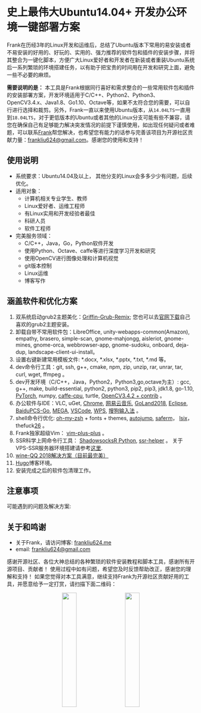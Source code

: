# 史上最伟大Ubuntu14.04+ 开发办公环境一键部署方案

Frank在历经3年的Linux开发和运维后，总结了Ubuntu版本下常用的易安装或者不易安装的好用的、好玩的、实用的、强力推荐的软件包和插件的安装步骤，并将其整合为一键化脚本，方便广大Linux爱好者和开发者在新装或者重装Ubuntu系统后一系列繁琐的环境搭建任务，以有助于把宝贵的时间用在开发和研究上面，避免一些不必要的麻烦。

**需要说明的是：** 本工具是Frank根据同行喜好和需求整合的一些常用软件包和插件的安装部署方案，开发环境适用于C\/C++、Python2、Python3、OpenCV3.4.x、Java1.8、Go1.10、Octave等，如果不太符合您的需要，可以自行进行选择和裁剪。另外，Frank一直以来使用Ubuntu版本，从`14.04LTS`一直用到`18.04LTS`，对于更低版本的Ubuntu或者其他的Linux分支可能有些不兼容，请您在确保自己有足够能力解决突发情况的前提下谨慎使用，如出现任何疑问或者难题，可以联系[Frank][1]帮您解决，也希望您有能力的话参与完善该项目为开源社区贡献力量：<frankliu624@gmail.com>。感谢您的使用和支持！

## 使用说明

* 系统要求：Ubuntu14.04及以上， 其他分支的Linux会多多少少有问题，后续优化。
* 适用对象：
  * 计算机相关专业学生、教师
  * Linux爱好者、运维工程师
  * 有Linux实用和开发经验者最佳
  * 科研人员
  * 软件工程师
* 完美服务领域：
  * C\/C++，Java，Go，Python软件开发
  * 使用Python、Octave、caffe等进行深度学习开发和研究
  * 使用OpenCV进行图像处理和计算机视觉
  * git版本控制
  * Linux运维
  * 博客写作

## 涵盖软件和优化方案

1. 双系统启动grub2主题美化：[Griffin-Grub-Remix][1]; 您也可以去[官网下载][2]自己喜欢的grub2主题安装。
2. 卸载自带不常用软件包：LibreOffice, unity-webapps-common(Amazon), empathy, brasero, simple-scan, gnome-mahjongg, aisleriot, gnome-mines, gnome-orca, webbrowser-app, gnome-sudoku, onboard, deja-dup, landscape-client-ui-install。
3. 设置右键新建常用模板文件: *.docx, *.xlsx, *.pptx, *.txt, *.md 等。
4. dev命令行工具：git, ssh, g++, cmake, npm, zip, unzip, rar, unrar, tar, curl, wget, ffmpeg 。
5. dev开发环境（C\/C++，Java，Python2，Python3,go,octave为主）: gcc, g++, make, build-essential, python2, python3, pip2, pip3, jdk1.8, go-1.10, [PyTorch][3], numpy, [caffe-cpu][4], turtle, [OpenCV3.4.2 + contrib][5] 。
6. 办公软件与IDE：VLC, uGet, [Chrome][6], [网易云音乐][7], [GoLand2018][8], [Eclipse][9], [BaiduPCS-Go][10], [MEGA][11], [VSCode][12], [WPS][13], [搜狗输入法][14] 。
7. shell命令行优化: [oh-my-zsh][15] + fonts + themes, [autojump][21], [saferm][22]， [lsix][25]， thefuck[26] 。
8. Frank独家超级Vim： [vim-plus-plus][16] 。
9.  SSR科学上网命令行工具： [ShadowsocksR Python][17], [ssr-helper][18] 。
    关于VPS-SSR服务器环境搭建请参考[这里][23].
10. [wine-QQ 2018解决方案（目前最完美）][19]
11. [Hugo][20]博客环境。
12. 安装完成之后的软件包清理工作。

## 注意事项

可能遇到的问题及解决方案:



## 关于和鸣谢

* 关于Frank，请访问博客: [frankliu624.me][24]
* email: <frankliu624@gmail.com>

感谢开源社区、各位大神总结的各种繁琐的软件安装教程和脚本工具，感谢所有开源项目、贡献者！
使用过程中如有问题，希望您及时反馈帮助改正，感谢您的理解和支持！
如果您觉得对本工具满意，继续支持Frank为开源社区贡献好用的工具，并愿意给予一定打赏，请扫描下面二维码：
<div align=center>
<img src="https://res.cloudinary.com/flhonker/image/upload/flhonker-hugo/logo/alipay.jpg" width=28% heigth=28% />
&nbsp&nbsp&nbsp&nbsp&nbsp
<img src="https://res.cloudinary.com/flhonker/image/upload/flhonker-hugo/logo/wechat_facetoface_collect_qrcode_1541664905560.png" width=28% heigth=28% />
</div>


[1]: https://www.gnome-look.org/p/1237117/
[2]: https://www.gnome-look.org/browse/cat/109/order/latest
[3]: https://pytorch.org/get-started/locally/
[4]: http://caffe.berkeleyvision.org/
[5]: https://github.com/opencv
[6]: https://www.google.cn/chrome/
[7]: https://music.163.com/#/download
[8]: https://www.jetbrains.com/go/
[9]: https://www.eclipse.org/downloads/
[10]: https://github.com/iikira/BaiduPCS-Go
[11]: https://mega.nz/
[12]: https://code.visualstudio.com/
[13]: http://www.wps.cn/product/wpslinux
[14]: https://pinyin.sogou.com/linux/?r=pinyin
[15]: https://github.com/robbyrussell/oh-my-zsh
[16]: https://github.com/FLHonker/vim-plus-plus
[17]: https://github.com/shadowsocksr-backup/shadowsocksr/tree/manyuser
[18]: https://github.com/noahziheng/ssr-helper
[19]: https://www.lulinux.com/archives/1319
[20]: https://github.com/gohugoio/hugo
[21]: https://github.com/joelthelion/autojump
[22]: https://blog.csdn.net/F8qG7f9YD02Pe/article/details/79543316
[23]: https://github.com/FLHonker/autoVPS-ssr
[24]: http://frankliu624.me
[25]: https://github.com/hackerb9/lsix
[26]: https://github.com/nvbn/thefuck
